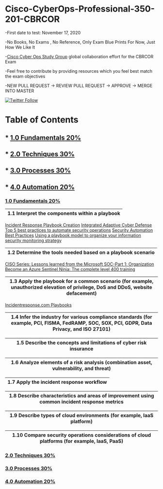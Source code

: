 # Cisco-CyberOps-Professional-350-201-CBRCOR
-First date to test: November 17, 2020

-No Books, No Exams , No Reference, Only Exam Blue Prints For Now, Just How We Like It

-[Cisco Cyber Ops Study Group](https://www.facebook.com/groups/414895922232717/) global collaboration effort for the CBRCOR Exam

-Feel free to contribute by providing resources which you feel best match the exam objectives

-NEW PULL REQUEST -> REVIEW PULL REQUEST -> APPROVE -> MERGE INTO MASTER

[![Twitter Follow](https://img.shields.io/twitter/follow/DoGByTeZN.svg?style=social&label=Follow%20%40DoGByTeZN)](https://twitter.com/DoGByTeZN)

# Table of Contents
## * [1.0 Fundamentals 20%](https://github.com/DoGByTe-ZN/Cisco-CyberOps-Professional-350-201-CBRCOR/blob/master/README.md#10-fundamentals-20)
## * [2.0 Techniques 30%](https://github.com/DoGByTe-ZN/Cisco-CyberOps-Professional-350-201-CBRCOR/blob/master/README.md#20-techniques-30)
## * [3.0 Processes 30%](https://github.com/DoGByTe-ZN/Cisco-CyberOps-Professional-350-201-CBRCOR/blob/master/README.md#30-processes-30)
## * [4.0 Automation 20%](https://github.com/DoGByTe-ZN/Cisco-CyberOps-Professional-350-201-CBRCOR/blob/master/README.md#40-automation-20)

### [1.0 Fundamentals 20%](https://github.com/DoGByTe-ZN/Cisco-CyberOps-Professional-350-201-CBRCOR/blob/master/README.md#10-fundamentals-20)

1.1 Interpret the components within a playbook |  
----  |  
[Incident Response Playbook Creation](https://www.sans.org/cyber-security-summit/archives/file/summit-archive-1559689083.pdf)
[Integrated Adaptive Cyber Defense](https://www.iacdautomate.org/)
[Top 5 best practices to automate security operations](https://www.microsoft.com/security/blog/2017/08/03/top-5-best-practices-to-automate-security-operations/)
[Security Automation Best Practices](https://www.rapid7.com/globalassets/_pdfs/whitepaperguide/rapid7-komand-automation-best-practices-whitepaper.pdf)
[Using a playbook model to organize your information security monitoring strategy](https://blogs.cisco.com/security/using-a-playbook-model-to-organize-your-information-security-monitoring-strategy)

1.2 Determine the tools needed based on a playbook scenario |  
----  |  
[CISO Series: Lessons learned from the Microsoft SOC-Part 1: Organization](https://www.microsoft.com/security/blog/2019/02/21/lessons-learned-from-the-microsoft-soc-part-1-organization/)
[Become an Azure Sentinel Ninja: The complete level 400 training](https://techcommunity.microsoft.com/t5/azure-sentinel/become-an-azure-sentinel-ninja-the-complete-level-400-training/ba-p/1246310?fbclid=IwAR2foglGnNoQnBuM3XLeBQpk-fcDaLchOuCQa4Y6GPCWdNbjedBzACLw4K0#)

1.3 Apply the playbook for a common scenario (for example, unauthorized elevation of   privilege, DoS and DDoS, website defacement) |  
----  |  
[Incidentresponse.com Playbooks](https://www.incidentresponse.com/playbooks/)

1.4  Infer the industry for various compliance standards (for example, PCI, FISMA, FedRAMP, SOC, SOX, PCI, GDPR, Data Privacy, and ISO 27101) |  
----  |  

1.5 Describe the concepts and limitations of cyber risk insurance |  
----  |  

1.6 Analyze elements of a risk analysis (combination asset, vulnerability, and threat) |  
----  |  

1.7 Apply the incident response workflow |  
----  |  

1.8 Describe characteristics and areas of improvement using common incident response metrics |  
----  |  

1.9  Describe types of cloud environments (for example, IaaS platform) |  
----  |  

1.10 Compare security operations considerations of cloud platforms (for example, IaaS, PaaS) |  
----  |  

### [2.0 Techniques 30%](https://github.com/DoGByTe-ZN/Cisco-CyberOps-Professional-350-201-CBRCOR/blob/master/README.md#20-techniques-30)
### [3.0 Processes 30%](https://github.com/DoGByTe-ZN/Cisco-CyberOps-Professional-350-201-CBRCOR/blob/master/README.md#30-processes-30)
### [4.0 Automation 20%](https://github.com/DoGByTe-ZN/Cisco-CyberOps-Professional-350-201-CBRCOR/blob/master/README.md#40-automation-20)
